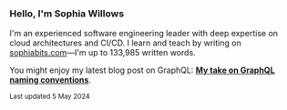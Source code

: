 ### Hello, I'm Sophia Willows

I'm an experienced software engineering leader with deep expertise on cloud architectures and CI/CD. I learn and teach by writing on [sophiabits.com](https://sophiabits.com/blog)—I'm up to 133,985 written words.

You might enjoy my latest blog post on GraphQL: **[My take on GraphQL naming conventions](https://sophiabits.com/blog/graphql-naming-conventions)**.

<sub>Last updated 5 May 2024</sub>
